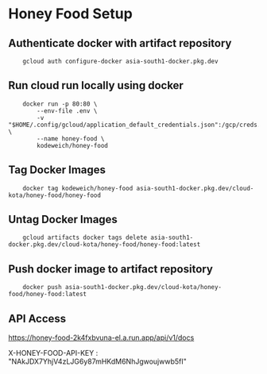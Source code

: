 # Honey Food Setup

## Authenticate docker with artifact repository
```
    gcloud auth configure-docker asia-south1-docker.pkg.dev

```


## Run cloud run locally using docker
```
    docker run -p 80:80 \
        --env-file .env \
        -v "$HOME/.config/gcloud/application_default_credentials.json":/gcp/creds.json:ro \
        --name honey-food \
        kodeweich/honey-food

```


## Tag Docker Images
```
    docker tag kodeweich/honey-food asia-south1-docker.pkg.dev/cloud-kota/honey-food/honey-food

```

## Untag Docker Images
```
    gcloud artifacts docker tags delete asia-south1-docker.pkg.dev/cloud-kota/honey-food/honey-food:latest
```

## Push docker image to artifact repository

```
    docker push asia-south1-docker.pkg.dev/cloud-kota/honey-food/honey-food:latest
```


##  API Access

https://honey-food-2k4fxbvuna-el.a.run.app/api/v1/docs

X-HONEY-FOOD-API-KEY : "NAkJDX7YhjV4zLJG6y87mHKdM6NhJgwoujwwb5fI"